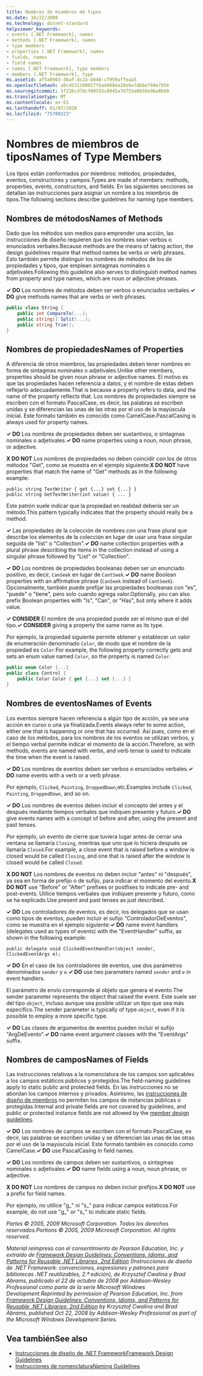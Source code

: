 ```yaml
---
title: Nombres de miembros de tipos
ms.date: 10/22/2008
ms.technology: dotnet-standard
helpviewer_keywords:
- events [.NET Framework], names
- methods [.NET Framework], names
- type members
- properties [.NET Framework], names
- fields, names
- field names
- names [.NET Framework], type members
- members [.NET Framework], type
ms.assetid: af5a0903-36af-4c2a-b848-cf959affeaa5
ms.openlocfilehash: a9cd531100057fbad4884a20e6e7db6ef94e7956
ms.sourcegitcommit: 5f236cd78cf09593c8945a7d753e0850e96a0b80
ms.translationtype: MT
ms.contentlocale: es-ES
ms.lasthandoff: 01/07/2020
ms.locfileid: "75709223"
---
```

# <a name="names-of-type-members"></a><span data-ttu-id="714fe-102">Nombres de miembros de tipos</span><span class="sxs-lookup"><span data-stu-id="714fe-102">Names of Type Members</span></span>
<span data-ttu-id="714fe-103">Los tipos están conformados por miembros: métodos, propiedades, eventos, constructores y campos.</span><span class="sxs-lookup"><span data-stu-id="714fe-103">Types are made of members: methods, properties, events, constructors, and fields.</span></span> <span data-ttu-id="714fe-104">En las siguientes secciones se detallan las instrucciones para asignar un nombre a los miembros de tipos.</span><span class="sxs-lookup"><span data-stu-id="714fe-104">The following sections describe guidelines for naming type members.</span></span>  
  
## <a name="names-of-methods"></a><span data-ttu-id="714fe-105">Nombres de métodos</span><span class="sxs-lookup"><span data-stu-id="714fe-105">Names of Methods</span></span>  
 <span data-ttu-id="714fe-106">Dado que los métodos son medios para emprender una acción, las instrucciones de diseño requieren que los nombres sean verbos o enunciados verbales.</span><span class="sxs-lookup"><span data-stu-id="714fe-106">Because methods are the means of taking action, the design guidelines require that method names be verbs or verb phrases.</span></span> <span data-ttu-id="714fe-107">Esto también permite distinguir los nombres de métodos de los de propiedades y tipos, que emplean sintagmas nominales o adjetivales.</span><span class="sxs-lookup"><span data-stu-id="714fe-107">Following this guideline also serves to distinguish method names from property and type names, which are noun or adjective phrases.</span></span>  
  
 <span data-ttu-id="714fe-108">**✓ DO** Los nombres de métodos deben ser verbos o enunciados verbales.</span><span class="sxs-lookup"><span data-stu-id="714fe-108">**✓ DO** give methods names that are verbs or verb phrases.</span></span>  
  
```csharp  
public class String {  
    public int CompareTo(...);  
    public string[] Split(...);  
    public string Trim();  
}  
```  
  
## <a name="names-of-properties"></a><span data-ttu-id="714fe-109">Nombres de propiedades</span><span class="sxs-lookup"><span data-stu-id="714fe-109">Names of Properties</span></span>  
 <span data-ttu-id="714fe-110">A diferencia de otros miembros, las propiedades deben tener nombres en forma de sintagmas nominales o adjetivales.</span><span class="sxs-lookup"><span data-stu-id="714fe-110">Unlike other members, properties should be given noun phrase or adjective names.</span></span> <span data-ttu-id="714fe-111">El motivo es que las propiedades hacen referencia a datos, y el nombre de estas deben reflejarlo adecuadamente.</span><span class="sxs-lookup"><span data-stu-id="714fe-111">That is because a property refers to data, and the name of the property reflects that.</span></span> <span data-ttu-id="714fe-112">Los nombres de propiedades siempre se escriben con el formato PascalCase, es decir, las palabras se escriben unidas y se diferencian las unas de las otras por el uso de la mayúscula inicial. Este formato también es conocido como CamelCase.</span><span class="sxs-lookup"><span data-stu-id="714fe-112">PascalCasing is always used for property names.</span></span>  
  
 <span data-ttu-id="714fe-113">**✓ DO** Los nombres de propiedades deben ser sustantivos, o sintagmas nominales o adjetivales.</span><span class="sxs-lookup"><span data-stu-id="714fe-113">**✓ DO** name properties using a noun, noun phrase, or adjective.</span></span>  
  
 <span data-ttu-id="714fe-114">**X DO NOT** Los nombres de propiedades no deben coincidir con los de otros métodos "Get", como se muestra en el ejemplo siguiente:</span><span class="sxs-lookup"><span data-stu-id="714fe-114">**X DO NOT** have properties that match the name of "Get" methods as in the following example:</span></span>  
  
 `public string TextWriter { get {...} set {...} }`  
 `public string GetTextWriter(int value) { ... }`  
  
 <span data-ttu-id="714fe-115">Este patrón suele indicar que la propiedad en realidad debería ser un método.</span><span class="sxs-lookup"><span data-stu-id="714fe-115">This pattern typically indicates that the property should really be a method.</span></span>  
  
 <span data-ttu-id="714fe-116">**✓** Las propiedades de la colección de nombres con una frase plural que describe los elementos de la colección en lugar de usar una frase singular seguida de "list" o "Collection".</span><span class="sxs-lookup"><span data-stu-id="714fe-116">**✓ DO** name collection properties with a plural phrase describing the items in the collection instead of using a singular phrase followed by "List" or "Collection".</span></span>  
  
 <span data-ttu-id="714fe-117">**✓ DO** Los nombres de propiedades booleanas deben ser un enunciado positivo, es decir, `CanSeek` en lugar de `CantSeek`.</span><span class="sxs-lookup"><span data-stu-id="714fe-117">**✓ DO** name Boolean properties with an affirmative phrase (`CanSeek` instead of `CantSeek`).</span></span> <span data-ttu-id="714fe-118">Opcionalmente, también puede prefijar las propiedades booleanas con "es", "puede" o "tiene", pero solo cuando agrega valor.</span><span class="sxs-lookup"><span data-stu-id="714fe-118">Optionally, you can also prefix Boolean properties with "Is", "Can", or "Has", but only where it adds value.</span></span>  
  
 <span data-ttu-id="714fe-119">**✓ CONSIDER** El nombre de una propiedad puede ser el mismo que el del tipo.</span><span class="sxs-lookup"><span data-stu-id="714fe-119">**✓ CONSIDER** giving a property the same name as its type.</span></span>  
  
 <span data-ttu-id="714fe-120">Por ejemplo, la propiedad siguiente permite obtener y establecer un valor de enumeración denominado `Color`, de modo que el nombre de la propiedad es `Color`:</span><span class="sxs-lookup"><span data-stu-id="714fe-120">For example, the following property correctly gets and sets an enum value named `Color`, so the property is named `Color`:</span></span>  
  
```csharp  
public enum Color {...}  
public class Control {  
    public Color Color { get {...} set {...} }  
}  
```  
  
## <a name="names-of-events"></a><span data-ttu-id="714fe-121">Nombres de eventos</span><span class="sxs-lookup"><span data-stu-id="714fe-121">Names of Events</span></span>  
 <span data-ttu-id="714fe-122">Los eventos siempre hacen referencia a algún tipo de acción, ya sea una acción en curso o una ya finalizada.</span><span class="sxs-lookup"><span data-stu-id="714fe-122">Events always refer to some action, either one that is happening or one that has occurred.</span></span> <span data-ttu-id="714fe-123">Así pues, como en el caso de los métodos, para los nombres de los eventos se utilizan verbos, y el tiempo verbal permite indicar el momento de la acción.</span><span class="sxs-lookup"><span data-stu-id="714fe-123">Therefore, as with methods, events are named with verbs, and verb tense is used to indicate the time when the event is raised.</span></span>  
  
 <span data-ttu-id="714fe-124">**✓ DO** Los nombres de eventos deben ser verbos o enunciados verbales.</span><span class="sxs-lookup"><span data-stu-id="714fe-124">**✓ DO** name events with a verb or a verb phrase.</span></span>  
  
 <span data-ttu-id="714fe-125">Por ejemplo, `Clicked`, `Painting`, `DroppedDown`,etc.</span><span class="sxs-lookup"><span data-stu-id="714fe-125">Examples include `Clicked`, `Painting`, `DroppedDown`, and so on.</span></span>  
  
 <span data-ttu-id="714fe-126">**✓ DO** Los nombres de eventos deben incluir el concepto del antes y el después mediante tiempos verbales que indiquen presente y futuro.</span><span class="sxs-lookup"><span data-stu-id="714fe-126">**✓ DO** give events names with a concept of before and after, using the present and past tenses.</span></span>  
  
 <span data-ttu-id="714fe-127">Por ejemplo, un evento de cierre que tuviera lugar antes de cerrar una ventana se llamaría `Closing`, mientras que uno que lo hiciera después se llamaría `Closed`.</span><span class="sxs-lookup"><span data-stu-id="714fe-127">For example, a close event that is raised before a window is closed would be called `Closing`, and one that is raised after the window is closed would be called `Closed`.</span></span>  
  
 <span data-ttu-id="714fe-128">**X DO NOT** Los nombres de eventos no deben incluir "antes" ni "después", ya sea en forma de prefijo o de sufijo, para indicar el momento del evento.</span><span class="sxs-lookup"><span data-stu-id="714fe-128">**X DO NOT** use "Before" or "After" prefixes or postfixes to indicate pre- and post-events.</span></span> <span data-ttu-id="714fe-129">Utilice tiempos verbales que indiquen presente y futuro, como se ha explicado.</span><span class="sxs-lookup"><span data-stu-id="714fe-129">Use present and past tenses as just described.</span></span>  
  
 <span data-ttu-id="714fe-130">**✓ DO** Los controladores de eventos, es decir, los delegados que se usan como tipos de eventos, pueden incluir el sufijo "ControladorDeEventos", como se muestra en el ejemplo siguiente:</span><span class="sxs-lookup"><span data-stu-id="714fe-130">**✓ DO** name event handlers (delegates used as types of events) with the "EventHandler" suffix, as shown in the following example:</span></span>  
  
 `public delegate void ClickedEventHandler(object sender, ClickedEventArgs e);`  
  
 <span data-ttu-id="714fe-131">**✓ DO** En el caso de los controladores de eventos, use dos parámetros denominados `sender` y `e`.</span><span class="sxs-lookup"><span data-stu-id="714fe-131">**✓ DO** use two parameters named `sender` and `e` in event handlers.</span></span>  
  
 <span data-ttu-id="714fe-132">El parámetro de envío corresponde al objeto que genera el evento.</span><span class="sxs-lookup"><span data-stu-id="714fe-132">The sender parameter represents the object that raised the event.</span></span> <span data-ttu-id="714fe-133">Este suele ser del tipo `object`, incluso aunque sea posible utilizar un tipo que sea más específico.</span><span class="sxs-lookup"><span data-stu-id="714fe-133">The sender parameter is typically of type `object`, even if it is possible to employ a more specific type.</span></span>  
  
 <span data-ttu-id="714fe-134">**✓ DO** Las clases de argumentos de eventos pueden incluir el sufijo "ArgDeEvento".</span><span class="sxs-lookup"><span data-stu-id="714fe-134">**✓ DO** name event argument classes with the "EventArgs" suffix.</span></span>  
  
## <a name="names-of-fields"></a><span data-ttu-id="714fe-135">Nombres de campos</span><span class="sxs-lookup"><span data-stu-id="714fe-135">Names of Fields</span></span>  
 <span data-ttu-id="714fe-136">Las instrucciones relativas a la nomenclatura de los campos son aplicables a los campos estáticos públicos y protegidos.</span><span class="sxs-lookup"><span data-stu-id="714fe-136">The field-naming guidelines apply to static public and protected fields.</span></span> <span data-ttu-id="714fe-137">En las instrucciones no se abordan los campos internos y privados. Asimismo, las [instrucciones de diseño de miembros](../../../docs/standard/design-guidelines/member.md) no permiten los campos de instancias públicas o protegidas.</span><span class="sxs-lookup"><span data-stu-id="714fe-137">Internal and private fields are not covered by guidelines, and public or protected instance fields are not allowed by the [member design guidelines](../../../docs/standard/design-guidelines/member.md).</span></span>  
  
 <span data-ttu-id="714fe-138">**✓ DO** Los nombres de campos se escriben con el formato PascalCase, es decir, las palabras se escriben unidas y se diferencian las unas de las otras por el uso de la mayúscula inicial. Este formato también es conocido como CamelCase.</span><span class="sxs-lookup"><span data-stu-id="714fe-138">**✓ DO** use PascalCasing in field names.</span></span>  
  
 <span data-ttu-id="714fe-139">**✓ DO** Los nombres de campos deben ser sustantivos, o sintagmas nominales o adjetivales.</span><span class="sxs-lookup"><span data-stu-id="714fe-139">**✓ DO** name fields using a noun, noun phrase, or adjective.</span></span>  
  
 <span data-ttu-id="714fe-140">**X DO NOT** Los nombres de campos no deben incluir prefijos.</span><span class="sxs-lookup"><span data-stu-id="714fe-140">**X DO NOT** use a prefix for field names.</span></span>  
  
 <span data-ttu-id="714fe-141">Por ejemplo, no utilice "g_" ni "s_" para indicar campos estáticos.</span><span class="sxs-lookup"><span data-stu-id="714fe-141">For example, do not use "g_" or "s_" to indicate static fields.</span></span>  
  
 <span data-ttu-id="714fe-142">*Partes © 2005, 2009 Microsoft Corporation. Todos los derechos reservados.*</span><span class="sxs-lookup"><span data-stu-id="714fe-142">*Portions © 2005, 2009 Microsoft Corporation. All rights reserved.*</span></span>  
  
 <span data-ttu-id="714fe-143">*Material reimpreso con el consentimiento de Pearson Education, Inc. y extraído de [Framework Design Guidelines: Conventions, Idioms, and Patterns for Reusable .NET Libraries, 2nd Edition](https://www.informit.com/store/framework-design-guidelines-conventions-idioms-and-9780321545619) (Instrucciones de diseño de .NET Framework: convenciones, expresiones y patrones para bibliotecas .NET reutilizables, 2.ª edición), de Krzysztof Cwalina y Brad Abrams, publicado el 22 de octubre de 2008 por Addison-Wesley Professional como parte de la serie Microsoft Windows Development.*</span><span class="sxs-lookup"><span data-stu-id="714fe-143">*Reprinted by permission of Pearson Education, Inc. from [Framework Design Guidelines: Conventions, Idioms, and Patterns for Reusable .NET Libraries, 2nd Edition](https://www.informit.com/store/framework-design-guidelines-conventions-idioms-and-9780321545619) by Krzysztof Cwalina and Brad Abrams, published Oct 22, 2008 by Addison-Wesley Professional as part of the Microsoft Windows Development Series.*</span></span>  
  
## <a name="see-also"></a><span data-ttu-id="714fe-144">Vea también</span><span class="sxs-lookup"><span data-stu-id="714fe-144">See also</span></span>

- [<span data-ttu-id="714fe-145">Instrucciones de diseño de .NET Framework</span><span class="sxs-lookup"><span data-stu-id="714fe-145">Framework Design Guidelines</span></span>](../../../docs/standard/design-guidelines/index.md)
- [<span data-ttu-id="714fe-146">Instrucciones de nomenclatura</span><span class="sxs-lookup"><span data-stu-id="714fe-146">Naming Guidelines</span></span>](../../../docs/standard/design-guidelines/naming-guidelines.md)
